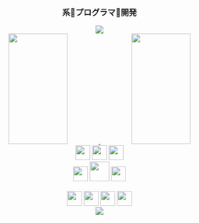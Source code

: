 <div align="center">
   <h3>
   系👾プログラマ👾開発
   </h3>
</div>

<div align="center">
  <a href="https://github.com/moh4b-z">
    <img src="https://github-readme-streak-stats.herokuapp.com?user=moh4b-z&theme=dracula&hide_border=true&exclude_days=Sun" />
  </a>
</div>

<div width="100%" align="center">
  <a href="https://github.com/moh4b-z">
    <img width="49%" height="225px" src="https://github-readme-stats.vercel.app/api?username=moh4b-z&show_icons=true&theme=dracula&bg_color=00000000&border_color=00000000&rank_icon=github&ring_color=8dd5ed&include_all_commits=true">
   <img width="49%" height="225px" src="https://github-readme-stats.vercel.app/api/top-langs/?username=moh4b-z&layout=compact&langs_count=8&theme=dracula&bg_color=00000000&border_color=00000000&locale=pt-br">
  </a>
  
</div>

<div align="center">
   
   <img width="30" height="30" src="https://cdn.jsdelivr.net/gh/devicons/devicon@latest/icons/nodejs/nodejs-original.svg" />     
   <img width="30" height="30" src="https://cdn.jsdelivr.net/gh/devicons/devicon@latest/icons/java/java-original-wordmark.svg" />
   <img width="30" height="30" src="https://cdn.jsdelivr.net/gh/devicons/devicon@latest/icons/cplusplus/cplusplus-original.svg" />
</div>

<div align="center">
<div align="center">
   <img width="30" height="30" <img src="https://cdn.jsdelivr.net/gh/devicons/devicon@latest/icons/react/react-original.svg" />
   <img width="40" height="40" src="https://cdn.jsdelivr.net/gh/devicons/devicon@latest/icons/amazonwebservices/amazonwebservices-plain-wordmark.svg" />
   <img width="30" height="30" src="https://cdn.jsdelivr.net/gh/devicons/devicon@latest/icons/mysql/mysql-original-wordmark.svg" />
</div>
<br>
   
   
</div>


<div align="center">
   <img width="30" height="30" src="https://cdn.jsdelivr.net/gh/devicons/devicon@latest/icons/css3/css3-original.svg" />
   <img width="30" height="30" src="https://cdn.jsdelivr.net/gh/devicons/devicon@latest/icons/html5/html5-original.svg" />
   <img width="30" height="30" src="https://cdn.jsdelivr.net/gh/devicons/devicon@latest/icons/git/git-original.svg" />
   <img width="30" height="30" src="https://cdn.jsdelivr.net/gh/devicons/devicon@latest/icons/arduino/arduino-original-wordmark.svg" />
</div>
<div align="center">
   <a href="https://github.com/moh4b-z">
    <img src="http://github-profile-summary-cards.vercel.app/api/cards/profile-details?username=moh4b-z&theme=dracula" />
  </a>
</div>

